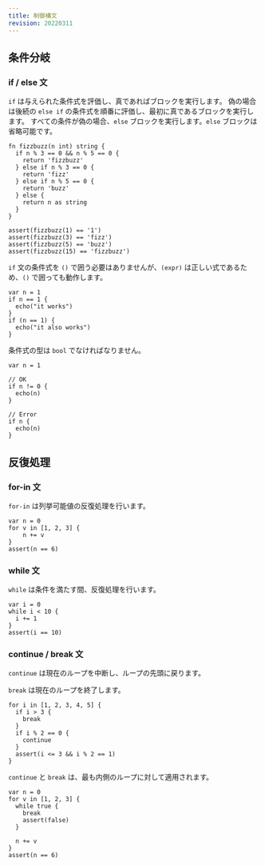 ```yaml
---
title: 制御構文
revision: 20220311
---
```


## 条件分岐

### if / else 文

`if` は与えられた条件式を評価し、真であればブロックを実行します。
偽の場合は後続の `else if` の条件式を順番に評価し、最初に真であるブロックを実行します。
すべての条件が偽の場合、`else` ブロックを実行します。`else` ブロックは省略可能です。

```
fn fizzbuzz(n int) string {
  if n % 3 == 0 && n % 5 == 0 {
    return 'fizzbuzz'
  } else if n % 3 == 0 {
    return 'fizz'
  } else if n % 5 == 0 {
    return 'buzz'
  } else {
    return n as string
  }
}

assert(fizzbuzz(1) == '1')
assert(fizzbuzz(3) == 'fizz')
assert(fizzbuzz(5) == 'buzz')
assert(fizzbuzz(15) == 'fizzbuzz')
```

`if` 文の条件式を `()` で囲う必要はありませんが、`(expr)` は正しい式であるため、`()` で囲っても動作します。

```
var n = 1
if n == 1 {
  echo("it works")
}
if (n == 1) {
  echo("it also works")
}
```

条件式の型は `bool` でなければなりません。

```
var n = 1

// OK
if n != 0 {
  echo(n)
}

// Error
if n {
  echo(n)
}
```

## 反復処理

### for-in 文

`for-in` は列挙可能値の反復処理を行います。

```
var n = 0
for v in [1, 2, 3] {
    n += v
}
assert(n == 6)
```

### while 文

`while` は条件を満たす間、反復処理を行います。

```
var i = 0
while i < 10 {
  i += 1
}
assert(i == 10)
```

### continue / break 文

`continue` は現在のループを中断し、ループの先頭に戻ります。

`break` は現在のループを終了します。

```
for i in [1, 2, 3, 4, 5] {
  if i > 3 {
    break
  }
  if i % 2 == 0 {
    continue
  }
  assert(i <= 3 && i % 2 == 1)
}
```

`continue` と `break` は、最も内側のループに対して適用されます。

```
var n = 0
for v in [1, 2, 3] {
  while true {
    break
    assert(false)
  }

  n += v
}
assert(n == 6)
```
